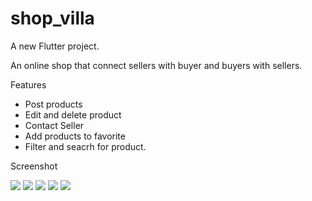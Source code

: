 # shop_villa

A new Flutter project.

An online shop that connect sellers with buyer and buyers with sellers. 

Features
* Post products
* Edit and delete product
* Contact Seller
* Add products to favorite
* Filter and seacrh for product.

Screenshot

<img SRC="https://github.com/toxic-bishop/shop_villa/blob/main/Screenshot_20210519-125204.jpg"/>
<IMG SRC="https://github.com/toxic-bishop/shop_villa/blob/main/Screenshot_20210525-155228.jpg"/>
<IMG src="https://github.com/toxic-bishop/shop_villa/blob/main/Screenshot_20210525-155406.jpg"/>
<IMG SRC="https://github.com/toxic-bishop/shop_villa/blob/main/Screenshot_20210519-125713.jpg"/>
<IMG SRC="https://github.com/toxic-bishop/shop_villa/blob/main/Screenshot_20210525-161344.jpg"/>
